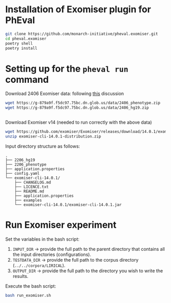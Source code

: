 # Installation of Exomiser plugin for PhEval

```bash
git clone https://github.com/monarch-initiative/pheval.exomiser.git
cd pheval.exomiser
poetry shell
poetry install
```

# Setting up for the `pheval run` command

Download 2406 Exomiser data:
following [this](https://github.com/exomiser/Exomiser/discussions/562) discussion

```bash
wget https://g-879a9f.f5dc97.75bc.dn.glob.us/data/2406_phenotype.zip
wget https://g-879a9f.f5dc97.75bc.dn.glob.us/data/2406_hg19.zip
 
```

Download Exomiser v14 (needed to run correctly with the above data)

```bash
wget https://github.com/exomiser/Exomiser/releases/download/14.0.1/exomiser-cli-14.0.1-distribution.zip
unzip exomiser-cli-14.0.1-distribution.zip
```

Input directory structure as follows:

```tree
.
├── 2206_hg19
├── 2206_phenotype
├── application.properties
├── config.yaml
└── exomiser-cli-14.0.1/ 
    ├── CHANGELOG.md
    ├── LICENCE.txt
    ├── README.md
    ├── application.properties
    ├── examples
    └── exomiser-cli-14.0.1/exomiser-cli-14.0.1.jar
```

# Run Exomiser experiment

Set the variables in the bash script:

1. `INPUT_DIR` -> provide the full path to the parent directory that contains all the input directories (configurations).
2. `TESTDATA_DIR` -> provide the full path to the corpus directory (`../../corpora/LIRICAL`).
3. `OUTPUT_DIR` -> provide the full path to the directory you wish to write the results.

Execute the bash script:

```bash
bash run_exomiser.sh
```

